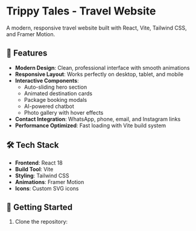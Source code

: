# Trippy Tales - Travel Website

A modern, responsive travel website built with React, Vite, Tailwind CSS, and Framer Motion.

## 🌟 Features

- **Modern Design**: Clean, professional interface with smooth animations
- **Responsive Layout**: Works perfectly on desktop, tablet, and mobile
- **Interactive Components**: 
  - Auto-sliding hero section
  - Animated destination cards
  - Package booking modals
  - AI-powered chatbot
  - Photo gallery with hover effects
- **Contact Integration**: WhatsApp, phone, email, and Instagram links
- **Performance Optimized**: Fast loading with Vite build system

## 🛠️ Tech Stack

- **Frontend**: React 18
- **Build Tool**: Vite
- **Styling**: Tailwind CSS
- **Animations**: Framer Motion
- **Icons**: Custom SVG icons

## 🚀 Getting Started

1. Clone the repository:
